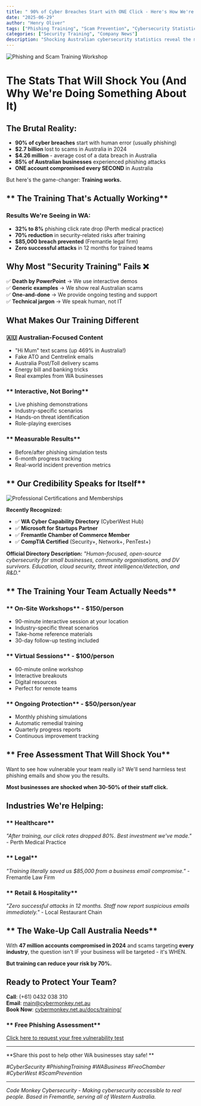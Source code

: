```yaml
---
title: " 90% of Cyber Breaches Start with ONE Click - Here's How We're Fighting Back"
date: "2025-06-29"
author: "Henry Oliver"
tags: ["Phishing Training", "Scam Prevention", "Cybersecurity Statistics", "WA Business"]
categories: ["Security Training", "Company News"]
description: "Shocking Australian cybersecurity statistics reveal the massive phishing problem - and how Code Monkey Cybersecurity's training is helping WA businesses fight back."
---
```


![Phishing and Scam Training Workshop](/images/oh_the_hacks_web.jpg)

# The Stats That Will Shock You (And Why We're Doing Something About It) 

## **The Brutal Reality:**
- **90% of cyber breaches** start with human error (usually phishing)
- **$2.7 billion** lost to scams in Australia in 2024
- **$4.26 million** - average cost of a data breach in Australia
- **85% of Australian businesses** experienced phishing attacks
- **ONE account compromised every SECOND** in Australia

But here's the game-changer: **Training works.**

## ** The Training That's Actually Working**

### **Results We're Seeing in WA:**
- **32% to 8%** phishing click rate drop (Perth medical practice)
- **70% reduction** in security-related risks after training
- **$85,000 breach prevented** (Fremantle legal firm)
- **Zero successful attacks** in 12 months for trained teams

## **Why Most "Security Training" Fails** ❌

✅ **Death by PowerPoint** → We use interactive demos  
✅ **Generic examples** → We show real Australian scams  
✅ **One-and-done** → We provide ongoing testing and support  
✅ **Technical jargon** → We speak human, not IT  

## **What Makes Our Training Different** 

### **🇦🇺 Australian-Focused Content**
- "Hi Mum" text scams (up 469% in Australia!)
- Fake ATO and Centrelink emails
- Australia Post/Toll delivery scams
- Energy bill and banking tricks
- Real examples from WA businesses

### ** Interactive, Not Boring**
- Live phishing demonstrations
- Industry-specific scenarios
- Hands-on threat identification
- Role-playing exercises

### ** Measurable Results**
- Before/after phishing simulation tests
- 6-month progress tracking
- Real-world incident prevention metrics

## ** Our Credibility Speaks for Itself**

![Professional Certifications and Memberships](/images/badges/comptia-security-ce-certification.png)

**Recently Recognized:**
- ✅ **WA Cyber Capability Directory** (CyberWest Hub)
- ✅ **Microsoft for Startups Partner**
- ✅ **Fremantle Chamber of Commerce Member**
- ✅ **CompTIA Certified** (Security+, Network+, PenTest+)

**Official Directory Description:**
*"Human-focused, open-source cybersecurity for small businesses, community organisations, and DV survivors. Education, cloud security, threat intelligence/detection, and R&D."*

## ** The Training Your Team Actually Needs**

### ** On-Site Workshops** - $150/person
- 90-minute interactive session at your location
- Industry-specific threat scenarios
- Take-home reference materials
- 30-day follow-up testing included

### ** Virtual Sessions** - $100/person  
- 60-minute online workshop
- Interactive breakouts
- Digital resources
- Perfect for remote teams

### ** Ongoing Protection** - $50/person/year
- Monthly phishing simulations
- Automatic remedial training
- Quarterly progress reports
- Continuous improvement tracking

## ** Free Assessment That Will Shock You**

Want to see how vulnerable your team really is? We'll send harmless test phishing emails and show you the results.

**Most businesses are shocked when 30-50% of their staff click.**

## **Industries We're Helping:**

### ** Healthcare** 
*"After training, our click rates dropped 80%. Best investment we've made."* - Perth Medical Practice

### ** Legal**
*"Training literally saved us $85,000 from a business email compromise."* - Fremantle Law Firm

### ** Retail & Hospitality**
*"Zero successful attacks in 12 months. Staff now report suspicious emails immediately."* - Local Restaurant Chain

## ** The Wake-Up Call Australia Needs**

With **47 million accounts compromised in 2024** and scams targeting **every industry**, the question isn't IF your business will be targeted - it's WHEN.

**But training can reduce your risk by 70%.**

## **Ready to Protect Your Team?**

 **Call**: (+61) 0432 038 310  
 **Email**: [main@cybermonkey.net.au](mailto:main@cybermonkey.net.au)  
 **Book Now**: [cybermonkey.net.au/docs/training/](https://cybermonkey.net.au/docs/training/)

### ** Free Phishing Assessment**
[Click here to request your free vulnerability test](mailto:main@cybermonkey.net.au?subject=Free%20Phishing%20Assessment)

---

**Share this post to help other WA businesses stay safe! **

*#CyberSecurity #PhishingTraining #WABusiness #FreoChamber #CyberWest #ScamPrevention*

---

*Code Monkey Cybersecurity - Making cybersecurity accessible to real people. Based in Fremantle, serving all of Western Australia.*